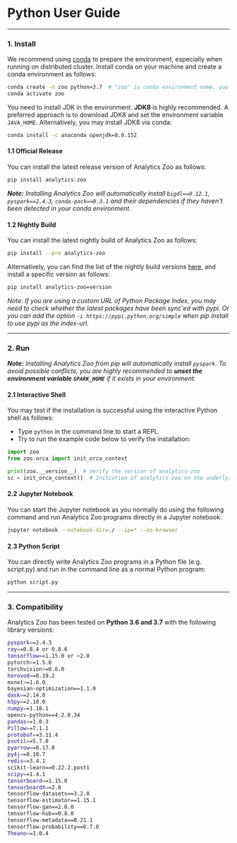# Python User Guide

---

### **1. Install**
We recommend using [conda](https://docs.conda.io/projects/conda/en/latest/user-guide/install/) to prepare the environment, especially when running on distributed cluster. 
Install conda on your machine and create a conda environment as follows:

```bash
conda create -n zoo python=3.7  # "zoo" is conda environment name, you can use any name you like.
conda activate zoo
```

You need to install JDK in the environment. __JDK8__ is highly recommended. A preferred approach is to download JDK8 and set the environment variable `JAVA_HOME`. Alternatively, you may install JDK8 via conda:

```bash
conda install -c anaconda openjdk=8.0.152
```

#### **1.1 Official Release**

You can install the latest release version of Analytics Zoo as follows:
```bash
pip install analytics-zoo
```
_**Note:** Installing Analytics Zoo will automatically install `bigdl==0.12.1`, `pyspark==2.4.3`, `conda-pack==0.3.1` and their dependencies if they haven't been detected in your conda environment._

#### **1.2 Nightly Build**

You can install the latest nightly build of Analytics Zoo as follows:

```bash
pip install --pre analytics-zoo
```

Alternatively, you can find the list of the nightly build versions [here](https://pypi.org/project/analytics-zoo/#history), and install a specific version as follows: 

```bash
pip install analytics-zoo=version
```

_Note: If you are using a custom URL of Python Package Index, you may need to check whether the latest packages have been sync'ed with pypi. 
Or you can add the option `-i https://pypi.python.org/simple` when pip install to use pypi as the index-url._

---
### **2. Run**

_**Note:**  Installing Analytics Zoo from pip will automatically install `pyspark`. To avoid possible conflicts, you are highly recommended to  **unset the environment variable `SPARK_HOME`**  if it exists in your environment._


#### **2.1 Interactive Shell**

You may test if the installation is successful using the interactive Python shell as follows:

* Type `python` in the command line to start a REPL.
* Try to run the example code below to verify the installation:

```python
import zoo
from zoo.orca import init_orca_context

print(zoo.__version__)  # Verify the version of analytics-zoo
sc = init_orca_context()  # Initiation of analytics-zoo on the underlying cluster.
```

#### **2.2 Jupyter Notebook**

You can start the Jupyter notebook as you normally do using the following command and run Analytics Zoo programs directly in a Jupyter notebook:

```bash
jupyter notebook --notebook-dir=./ --ip=* --no-browser
```

#### **2.3 Python Script**

You can directly write Analytics Zoo programs in a Python file (e.g. script.py) and run in the command line as a normal Python program:

```bash
python script.py
```

---
### **3. Compatibility**

Analytics Zoo has been tested on __Python 3.6 and 3.7__ with the following library versions:

```bash
pyspark==2.4.3
ray==0.8.4 or 0.8.6
tensorflow==1.15.0 or >2.0
pytorch>=1.5.0
torchvision>=0.6.0
horovod==0.19.2
mxnet>=1.6.0
bayesian-optimization==1.1.0
dask==2.14.0
h5py==2.10.0
numpy==1.18.1
opencv-python==4.2.0.34
pandas==1.0.3
Pillow==7.1.1
protobuf==3.11.4
psutil==5.7.0
pyarrow==0.17.0
py4j==0.10.7
redis==3.4.1
scikit-learn==0.22.2.post1
scipy==1.4.1
tensorboard==1.15.0
tensorboardX==2.0
tensorflow-datasets==3.2.0
tensorflow-estimator==1.15.1
tensorflow-gan==2.0.0
tensorflow-hub==0.8.0
tensorflow-metadata==0.21.1
tensorflow-probability==0.7.0
Theano==1.0.4
```
